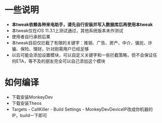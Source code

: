 # 一些说明
  * **本tweak依赖各种来电助手，请先自行安装并写入数据库后再使用本tweak**
  * 本tweak仅在iOS 11.3.1上测试通过，其他系统版本未作测试
  * 使用者自行承担后果
  * 本tweak目前仅拦截了有限的关键字：推销、广告、房产、中介、骚扰、诈骗、保险、理财，针对刚需用户已经足够
  * 以后可能会添加设置模块，可以自定义关键字和一些拦截策略，但不会保证任何ETA，等不及的朋友完全可以自己添加这个模块

# 如何编译
  * 下载安装MonkeyDev
  * 下载安装Theos
  * Targets - CallKiller - Build Settings - MonkeyDevDeviceIP改成你机器的IP，build一下即可
